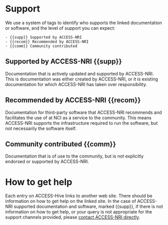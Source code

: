 # Support

We use a system of tags to identify who supports the linked documentation or software, and the level of support you can expect:

    - {{supp}} Supported by ACCESS-NRI
    - {{recom}} Recommended by ACCESS-NRI
    - {{comm}} Community contributed

## Supported by ACCESS-NRI {{supp}}

Documentation that is actively updated and supported by ACCESS-NRI. This is documentation was either created by ACCESS-NRI, or it is existing documentation for which ACCESS-NRI has taken over responsibility.

## Recommended by ACCESS-NRI {{recom}}

Documentation for third-party software that ACCESS-NRI recommends and facilitates the use of at NCI as a service to the community. This means ACCESS-NRI supports the infrastructure required to run the software, but not necessarily the software itself. 

## Community contributed {{comm}}

Documentation that is of use to the community, but is not explicitly endorsed or supported by ACCESS-NRI. 

# How to get help

Each entry on ACCESS-Hive links to another web site. There should be information on how to get help on the linked site. In the case of ACCESS-NRI supported documentation and software, marked {{supp}}, if there is not information on how to get help, or your query is not appropriate for the support channels provided, please [contact ACCESS-NRI directly][contact].

[contact]: contact.md
